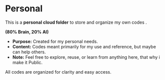 # Personal
This is a **personal cloud folder** to store and organize my own codes .

**(80% Brain, 20% AI)**

- **Purpose:** Created for my personal needs.  
- **Content:** Codes meant primarily for my use and reference, but maybe can help others.  
- **Note:** Feel free to explore, reuse, or learn from anything here, that why i make it Public. 

All codes are organized for clarity and easy access.

